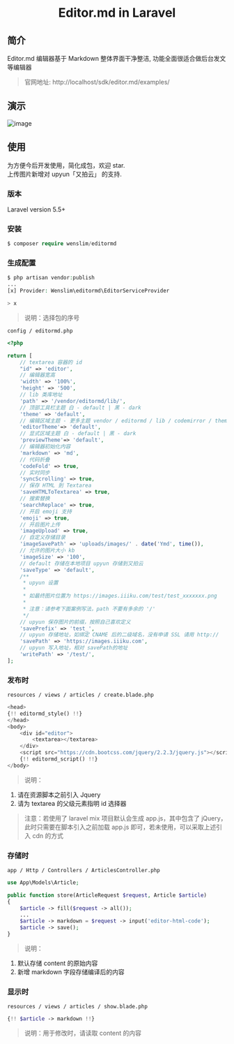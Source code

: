 <h1 align="center">Editor.md in Laravel</h1>

## 简介
Editor.md 编辑器基于 Markdown
整体界面干净整洁, 功能全面很适合做后台发文等编辑器
> 官网地址: http://localhost/sdk/editor.md/examples/
## 演示
![image](https://images.iiiku.com/iiiku/articles/content/20181122TdEpVWEOsi.png)
## 使用
为方便今后开发使用，简化成包，欢迎 star.  
上传图片新增对 upyun「又拍云」 的支持.

### 版本
Laravel version 5.5+
### 安装
```php
$ composer require wenslim/editormd
```
### 生成配置
```php
$ php artisan vendor:publish
...
[x] Provider: Wenslim\editormd\EditorServiceProvider

> x
```
> 说明：选择包的序号

<code>config / editormd.php</code>
```php
<?php

return [
    // textarea 容器的 id
    "id" => 'editor',
    // 编辑器宽高
    'width' => '100%',
    'height' => '500',
    // lib 类库地址
    'path' => '/vendor/editormd/lib/',
    // 顶部工具栏主题 白 - default | 黑 - dark
    'theme' => 'default',
    // 编辑区域主题 - 更多主题 vendor / editormd / lib / codemirror / theme 的 css 名称
    'editorTheme'=> 'default',
    // 显式区域主题 白 - default | 黑 - dark
    'previewTheme'=> 'default',
    // 编辑器初始化内容
    'markdown' => 'md',
    // 代码折叠
    'codeFold' => true,
    // 实时同步
    'syncScrolling' => true,
    // 保存 HTML 到 Textarea
    'saveHTMLToTextarea' => true,
    // 搜索替换
    'searchReplace' => true,
    // 开启 emoji 支持
    'emoji' => true,
    // 开启图片上传
    'imageUpload' => true,
    // 自定义存储目录
    'imageSavePath' => 'uploads/images/' . date('Ymd', time()),
    // 允许的图片大小 kb
    'imageSize' => '100',
    // default 存储在本地项目 upyun 存储到又拍云
    'saveType' => 'default',
    /**
     * upyun 设置
     * 
     * 如最终图片位置为 https://images.iiiku.com/test/test_xxxxxxx.png
     * 
     * 注意：请参考下面案例写法，path 不要有多余的 '/'
     */
    // upyun 保存图片的前缀，按照自己喜欢定义
    'savePrefix' => 'test_',
    // upyun 存储地址，如绑定 CNAME 后的二级域名，没有申请 SSL 请用 http://
    'savePath' => 'https://images.iiiku.com',
    // upyun 写入地址，相对 savePath的地址
    'writePath' => '/test/',
];
```
### 发布时
<code>resources / views / articles / create.blade.php</code>
```php
<head>
{!! editormd_style() !!}
</head>
<body>
    <div id="editor">
        <textarea></textarea>
    </div>
    <script src="https://cdn.bootcss.com/jquery/2.2.3/jquery.js"></script>
    {!! editormd_script() !!}
</body>
``` 
> 说明：
1. 请在资源脚本之前引入 Jquery
2. 请为 textarea 的父级元素指明 id 选择器

> 注意：若使用了 laravel mix 项目默认会生成 app.js，其中包含了 jQuery，此时只需要在脚本引入之前加载 app.js 即可，若未使用，可以采取上述引入 cdn 的方式

### 存储时
<code>app / Http / Controllers / ArticlesController.php</code>
```php
use App\Models\Article;

public function store(ArticleRequest $request, Article $article)
{
    $article -> fill($request -> all());
    ...
    $article -> markdown = $request -> input('editor-html-code');
    $article -> save();
}
```
> 说明：
1. 默认存储 content 的原始内容
2. 新增 markdown 字段存储编译后的内容

### 显示时
<code>resources / views / articles / show.blade.php</code>
```php
{!! $article -> markdown !!}
```
> 说明：用于修改时，请读取 content 的内容